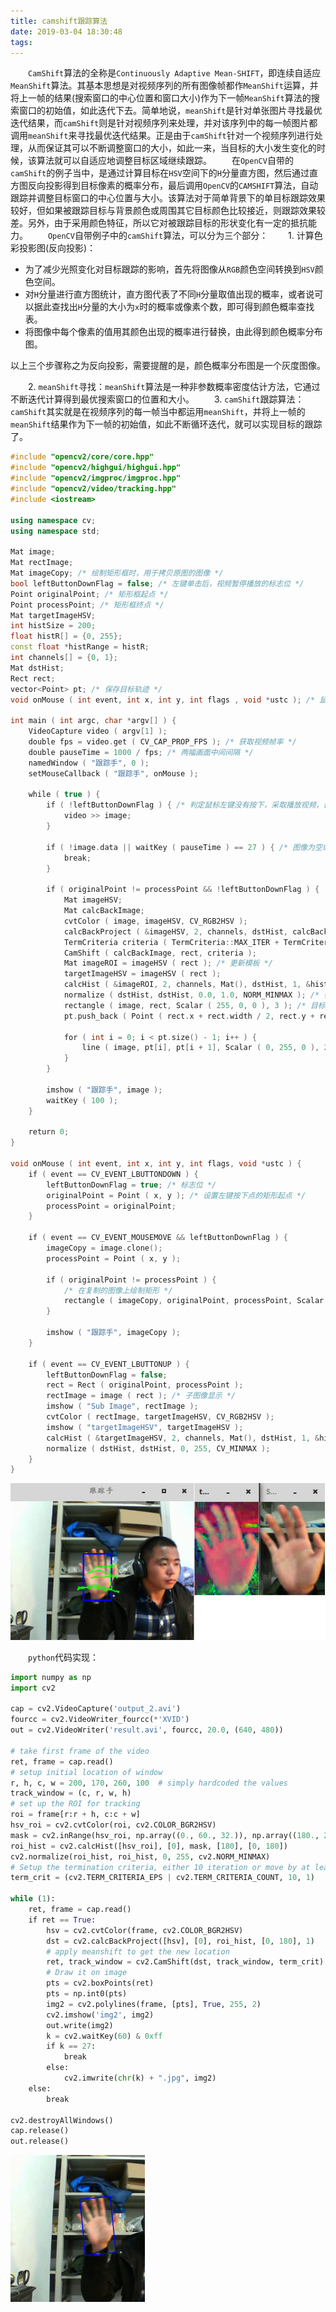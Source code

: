 ```yaml
---
title: camshift跟踪算法
date: 2019-03-04 18:30:48
tags:
---
```

&emsp;&emsp;`CamShift`算法的全称是`Continuously Adaptive Mean-SHIFT`，即连续自适应`MeanShift`算法。其基本思想是对视频序列的所有图像帧都作`MeanShift`运算，并将上一帧的结果(搜索窗口的中心位置和窗口大小)作为下一帧`MeanShift`算法的搜索窗口的初始值，如此迭代下去。简单地说，`meanShift`是针对单张图片寻找最优迭代结果，而`camShift`则是针对视频序列来处理，并对该序列中的每一帧图片都调用`meanShift`来寻找最优迭代结果。正是由于`camShift`针对一个视频序列进行处理，从而保证其可以不断调整窗口的大小，如此一来，当目标的大小发生变化的时候，该算法就可以自适应地调整目标区域继续跟踪。
&emsp;&emsp;在`OpenCV`自带的`camShift`的例子当中，是通过计算目标在`HSV`空间下的`H`分量直方图，然后通过直方图反向投影得到目标像素的概率分布，最后调用`OpenCV`的`CAMSHIFT`算法，自动跟踪并调整目标窗口的中心位置与大小。该算法对于简单背景下的单目标跟踪效果较好，但如果被跟踪目标与背景颜色或周围其它目标颜色比较接近，则跟踪效果较差。另外，由于采用颜色特征，所以它对被跟踪目标的形状变化有一定的抵抗能力。
&emsp;&emsp;`OpenCV`自带例子中的`camShift`算法，可以分为三个部分：
&emsp;&emsp;1. 计算色彩投影图(反向投影)：

- 为了减少光照变化对目标跟踪的影响，首先将图像从`RGB`颜色空间转换到`HSV`颜色空间。
- 对`H`分量进行直方图统计，直方图代表了不同`H`分量取值出现的概率，或者说可以据此查找出`H`分量的大小为`x`时的概率或像素个数，即可得到颜色概率查找表。
- 将图像中每个像素的值用其颜色出现的概率进行替换，由此得到颜色概率分布图。

以上三个步骤称之为反向投影，需要提醒的是，颜色概率分布图是一个灰度图像。

&emsp;&emsp;2. `meanShift`寻找：`meanShift`算法是一种非参数概率密度估计方法，它通过不断迭代计算得到最优搜索窗口的位置和大小。
&emsp;&emsp;3. `camShift`跟踪算法：`camShift`其实就是在视频序列的每一帧当中都运用`meanShift`，并将上一帧的`meanShift`结果作为下一帧的初始值，如此不断循环迭代，就可以实现目标的跟踪了。

``` cpp
#include "opencv2/core/core.hpp"
#include "opencv2/highgui/highgui.hpp"
#include "opencv2/imgproc/imgproc.hpp"
#include "opencv2/video/tracking.hpp"
#include <iostream>
​
using namespace cv;
using namespace std;
​
Mat image;
Mat rectImage;
Mat imageCopy; /* 绘制矩形框时，用于拷贝原图的图像 */
bool leftButtonDownFlag = false; /* 左键单击后，视频暂停播放的标志位 */
Point originalPoint; /* 矩形框起点 */
Point processPoint; /* 矩形框终点 */
Mat targetImageHSV;
int histSize = 200;
float histR[] = {0, 255};
const float *histRange = histR;
int channels[] = {0, 1};
Mat dstHist;
Rect rect;
vector<Point> pt; /* 保存目标轨迹 */
void onMouse ( int event, int x, int y, int flags , void *ustc ); /* 鼠标回调函数 */
​
int main ( int argc, char *argv[] ) {
    VideoCapture video ( argv[1] );
    double fps = video.get ( CV_CAP_PROP_FPS ); /* 获取视频帧率 */
    double pauseTime = 1000 / fps; /* 两幅画面中间间隔 */
    namedWindow ( "跟踪手", 0 );
    setMouseCallback ( "跟踪手", onMouse );
​
    while ( true ) {
        if ( !leftButtonDownFlag ) { /* 判定鼠标左键没有按下，采取播放视频，否则暂停 */
            video >> image;
        }
​
        if ( !image.data || waitKey ( pauseTime ) == 27 ) { /* 图像为空或Esc键按下退出播放 */
            break;
        }
​
        if ( originalPoint != processPoint && !leftButtonDownFlag ) {
            Mat imageHSV;
            Mat calcBackImage;
            cvtColor ( image, imageHSV, CV_RGB2HSV );
            calcBackProject ( &imageHSV, 2, channels, dstHist, calcBackImage, &histRange ); /* 反向投影 */
            TermCriteria criteria ( TermCriteria::MAX_ITER + TermCriteria::EPS, 1000, 0.001 );
            CamShift ( calcBackImage, rect, criteria );
            Mat imageROI = imageHSV ( rect ); /* 更新模板 */
            targetImageHSV = imageHSV ( rect );
            calcHist ( &imageROI, 2, channels, Mat(), dstHist, 1, &histSize, &histRange );
            normalize ( dstHist, dstHist, 0.0, 1.0, NORM_MINMAX ); /* 归一化 */
            rectangle ( image, rect, Scalar ( 255, 0, 0 ), 3 ); /* 目标绘制 */
            pt.push_back ( Point ( rect.x + rect.width / 2, rect.y + rect.height / 2 ) );
​
            for ( int i = 0; i < pt.size() - 1; i++ ) {
                line ( image, pt[i], pt[i + 1], Scalar ( 0, 255, 0 ), 2.5 );
            }
        }
​
        imshow ( "跟踪手", image );
        waitKey ( 100 );
    }
​
    return 0;
}
​
void onMouse ( int event, int x, int y, int flags, void *ustc ) {
    if ( event == CV_EVENT_LBUTTONDOWN ) {
        leftButtonDownFlag = true; /* 标志位 */
        originalPoint = Point ( x, y ); /* 设置左键按下点的矩形起点 */
        processPoint = originalPoint;
    }
​
    if ( event == CV_EVENT_MOUSEMOVE && leftButtonDownFlag ) {
        imageCopy = image.clone();
        processPoint = Point ( x, y );
​
        if ( originalPoint != processPoint ) {
            /* 在复制的图像上绘制矩形 */
            rectangle ( imageCopy, originalPoint, processPoint, Scalar ( 255, 0, 0 ), 2 );
        }
​
        imshow ( "跟踪手", imageCopy );
    }
​
    if ( event == CV_EVENT_LBUTTONUP ) {
        leftButtonDownFlag = false;
        rect = Rect ( originalPoint, processPoint );
        rectImage = image ( rect ); /* 子图像显示 */
        imshow ( "Sub Image", rectImage );
        cvtColor ( rectImage, targetImageHSV, CV_RGB2HSV );
        imshow ( "targetImageHSV", targetImageHSV );
        calcHist ( &targetImageHSV, 2, channels, Mat(), dstHist, 1, &histSize, &histRange, true, false );
        normalize ( dstHist, dstHist, 0, 255, CV_MINMAX );
    }
}
```

<img src="./camshift跟踪算法/1.png">

&emsp;&emsp;`python`代码实现：

``` python
import numpy as np
import cv2
​
cap = cv2.VideoCapture('output_2.avi')
fourcc = cv2.VideoWriter_fourcc(*'XVID')
out = cv2.VideoWriter('result.avi', fourcc, 20.0, (640, 480))
​
# take first frame of the video
ret, frame = cap.read()
# setup initial location of window
r, h, c, w = 200, 170, 260, 100  # simply hardcoded the values
track_window = (c, r, w, h)
# set up the ROI for tracking
roi = frame[r:r + h, c:c + w]
hsv_roi = cv2.cvtColor(roi, cv2.COLOR_BGR2HSV)
mask = cv2.inRange(hsv_roi, np.array((0., 60., 32.)), np.array((180., 255., 255.)))
roi_hist = cv2.calcHist([hsv_roi], [0], mask, [180], [0, 180])
cv2.normalize(roi_hist, roi_hist, 0, 255, cv2.NORM_MINMAX)
# Setup the termination criteria, either 10 iteration or move by at least 1 pt
term_crit = (cv2.TERM_CRITERIA_EPS | cv2.TERM_CRITERIA_COUNT, 10, 1)
​
while (1):
    ret, frame = cap.read()
    if ret == True:
        hsv = cv2.cvtColor(frame, cv2.COLOR_BGR2HSV)
        dst = cv2.calcBackProject([hsv], [0], roi_hist, [0, 180], 1)
        # apply meanshift to get the new location
        ret, track_window = cv2.CamShift(dst, track_window, term_crit)
        # Draw it on image
        pts = cv2.boxPoints(ret)
        pts = np.int0(pts)
        img2 = cv2.polylines(frame, [pts], True, 255, 2)
        cv2.imshow('img2', img2)
        out.write(img2)
        k = cv2.waitKey(60) & 0xff
        if k == 27:
            break
        else:
            cv2.imwrite(chr(k) + ".jpg", img2)
    else:
        break

cv2.destroyAllWindows()
cap.release()
out.release()
```

<img src="./camshift跟踪算法/2.png" height="235" width="215">